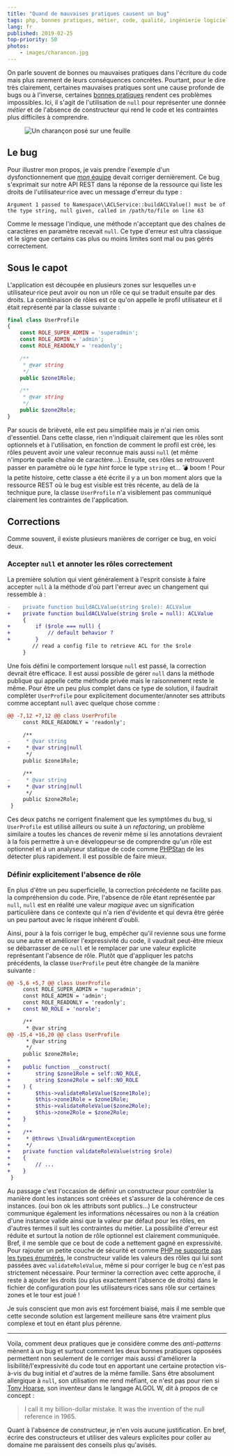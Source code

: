 ```yaml
---
title: "Quand de mauvaises pratiques causent un bug"
tags: php, bonnes pratiques, métier, code, qualité, ingénierie logicielle, clean code
lang: fr
published: 2019-02-25
top-priority: 50
photos:
    - images/charancon.jpg
---
```


On parle souvent de bonnes ou mauvaises pratiques dans l'écriture du code mais
plus rarement de leurs conséquences concrètes. Pourtant, pour le dire très
clairement, certaines mauvaises pratiques sont une cause profonde de bugs ou à
l'inverse, certaines [bonnes pratiques](https://damien.pobel.fr/tag/bonnes-pratiques/) rendent ces problèmes impossibles. Ici, il
s'agit de l'utilisation de `null` pour représenter une donnée *métier* et de
l'absence de constructeur qui rend le code et les contraintes plus difficiles à
comprendre.

<figure class="object-center bordered">
    <img loading="lazy" src="/images/660x/charancon.jpg" alt="Un charançon posé sur une feuille">
</figure>

## Le bug

Pour illustrer mon propos, je vais prendre l'exemple d'un dysfonctionnement que
[_mon_ équipe](/post/travail-d-equipe/) devait corriger dernièrement. Ce bug
s'exprimait sur notre API REST dans la réponse de la ressource qui liste les
droits de l'utilisateur·rice avec un message d'erreur du type&nbsp;:

```
Argument 1 passed to Namespace\\ACLService::buildACLValue() must be of the type string, null given, called in /path/to/file on line 63
```

Comme le message l'indique, une méthode n'acceptant que des chaînes de
caractères en paramètre recevait `null`. Ce type d'erreur est ultra classique et
le signe que certains cas plus ou moins limites sont mal ou pas gérés
correctement.

## Sous le capot

L'application est découpée en plusieurs zones sur lesquelles un·e
utilisateur·rice peut avoir ou non un rôle ce qui se traduit ensuite par des
droits. La combinaison de rôles est ce qu'on appelle le profil utilisateur et il
était représenté par la classe suivante&nbsp;:

```php
final class UserProfile
{
    const ROLE_SUPER_ADMIN = 'superadmin';
    const ROLE_ADMIN = 'admin';
    const ROLE_READONLY = 'readonly';

    /**
     * @var string
     */
    public $zone1Role;

    /**
     * @var string
     */
    public $zone2Role;
}
```

Par soucis de brièveté, elle est peu simplifiée mais je n'ai rien omis
d'essentiel. Dans cette classe, rien n'indiquait clairement que les rôles sont
optionnels et à l'utilisation, en fonction de comment le profil est créé, les
rôles peuvent avoir une valeur reconnue mais aussi `null` (et même n'importe
quelle chaîne de caractère…). Ensuite, ces rôles se retrouvent passer en
paramètre où le *type hint* force le type `string` et… 💣 boom&nbsp;! Pour la
petite histoire, cette classe a été écrite il y a un bon moment alors que la
ressource REST où le bug est visible est très récente, au delà de la technique
pure, la classe `UserProfile` n'a visiblement pas communiqué clairement les
contraintes de l'application.

## Corrections

Comme souvent, il existe plusieurs manières de corriger ce bug, en voici deux.

### Accepter `null` et annoter les rôles correctement

La première solution qui vient généralement à l'esprit consiste à faire accepter
`null` à la méthode d'où part l'erreur avec un changement qui ressemble à&nbsp;:

```diff
-    private function buildACLValue(string $role): ACLValue
+    private function buildACLValue(string $role = null): ACLValue
     {
+        if ($role === null) {
+            // default behavior ?
+        }
        // read a config file to retrieve ACL for the $role
     }
```

Une fois défini le comportement lorsque `null` est passé, la correction devrait
être efficace. Il est aussi possible de gérer `null` dans la méthode publique
qui appelle cette méthode privée mais le raisonnement reste le même. Pour être
un peu plus complet dans ce type de solution, il faudrait complèter
`UserProfile` pour explicitement documenter/annoter ses attributs comme acceptant
`null` avec quelque chose comme&nbsp;:

```diff
@@ -7,12 +7,12 @@ class UserProfile
     const ROLE_READONLY = 'readonly';

     /**
-     * @var string
+     * @var string|null
      */
     public $zone1Role;

     /**
-     * @var string
+     * @var string|null
      */
     public $zone2Role;
 }
```

Ces deux patchs ne corrigent finalement que les symptômes du bug, si
`UserProfile` est utilisé ailleurs ou suite à un *refactoring*, un problème
similaire a toutes les chances de revenir même si les annotations devraient à la
fois permettre à un·e développeur·se de comprendre qu'un rôle est optionnel et
à un analyseur statique de code comme
[PHPStan](https://github.com/phpstan/phpstan) de les détecter plus rapidement.
Il est possible de faire mieux.

### Définir explicitement l'absence de rôle

En plus d'être un peu superficielle, la correction précédente ne facilite pas la
compréhension du code. Pire, l'absence de rôle étant représentée par `null`,
`null` est en réalité une valeur *magique* avec un signification particulière
dans ce contexte qui n'a rien d'évidente et qui devra être gérée un peu partout
avec le risque inhérent d'oubli.

Ainsi, pour à la fois corriger le bug, empêcher qu'il revienne sous une forme ou
une autre et améliorer l'expressivité du code, il vaudrait peut-être mieux se
débarrasser de ce `null` et le remplacer par une valeur explicite représentant
l'absence de rôle. Plutôt que d'appliquer les patchs précédents, la classe
`UserProfile` peut être changée de la manière suivante&nbsp;:

```diff
@@ -5,6 +5,7 @@ class UserProfile
     const ROLE_SUPER_ADMIN = 'superadmin';
     const ROLE_ADMIN = 'admin';
     const ROLE_READONLY = 'readonly';
+    const NO_ROLE = 'norole';

     /**
      * @var string
@@ -15,4 +16,20 @@ class UserProfile
      * @var string
      */
     public $zone2Role;
+
+    public function __construct(
+        string $zone1Role = self::NO_ROLE,
+        string $zone2Role = self::NO_ROLE
+    ) {
+        $this->validateRoleValue($zone1Role);
+        $this->zone1Role = $zone1Role;
+        $this->validateRoleValue($zone2Role);
+        $this->zone2Role = $zone2Role;
+    }
+
+    /**
+     * @throws \InvalidArgumentException
+     */
+    private function validateRoleValue(string $role)
+    {
+        // ...
+    }
 }
```

Au passage c'est l'occasion de définir un constructeur pour contrôler la manière
dont les instances sont créées et s'assurer de la cohérence de ces instances.
(oui bon ok les attributs sont publics…) Le constructeur communique également
les informations nécessaires ou non à la création d'une instance valide ainsi
que la valeur par défaut pour les rôles, en d'autres termes il suit les
contraintes du métier. La possibilité d'erreur est réduite et surtout la notion
de rôle optionnel est clairement communiquée. Bref, il me semble que ce bout de
code a nettement gagné en expressivité. Pour rajouter un petite couche de
sécurité et comme [PHP ne supporte pas les types
énumérés](https://wiki.php.net/rfc/enum), le constructeur valide les valeurs des
rôles qui lui sont passées avec `validateRoleValue`, même si pour corriger le
bug ce n'est pas strictement nécessaire. Pour terminer la correction avec cette
approche, il reste à ajouter les droits (ou plus exactement l'absence de droits)
dans le fichier de configuration pour les utilisateurs·rices sans rôle sur
certaines zones et le tour est joué&nbsp;!

Je suis conscient que mon avis est forcément biaisé, mais il me semble que cette
seconde solution est largement meilleure sans être vraiment plus complexe et
tout en étant plus pérenne.

---

Voila, comment deux pratiques que je considère comme des *anti-patterns* mènent
à un bug et surtout comment les deux bonnes pratiques opposées permettent non
seulement de le corriger mais aussi d'améliorer la lisibilité/l'expressivité du
code tout en apportant une certaine protection vis-à-vis du bug initial et
d'autres de la même famille. Sans être absolument allergique à `null`, son
utilisation me rend méfiant, ce n'est pas pour rien si [Tony
Hoarse](https://en.wikipedia.org/wiki/Tony_Hoare), son inventeur dans le langage
ALGOL W, dit à propos de ce concept&nbsp;:

> I call it my billion-dollar mistake. It was the invention of the null
> reference in 1965.

Quant à l'absence de constructeur, je n'en vois aucune justification. En bref,
écrire des constructeurs et utiliser des valeurs explicites pour coller au
domaine me paraissent des conseils plus qu'avisés.
